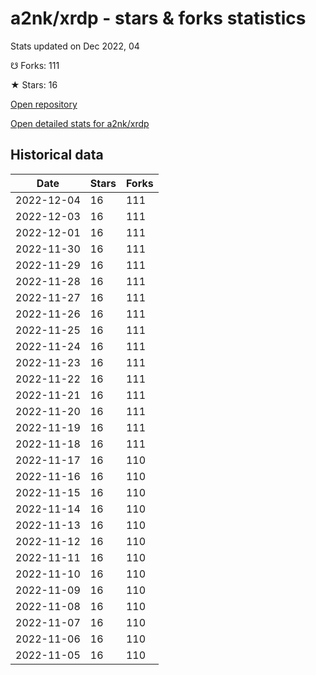 # a2nk/xrdp - stars & forks statistics

Stats updated on Dec 2022, 04

☋ Forks: 111

★ Stars: 16

[Open repository](https://github.com/a2nk/xrdp)

[Open detailed stats for a2nk/xrdp](https://reviewgithub.com/rep/a2nk/xrdp)

## Historical data
| Date | Stars | Forks |
|------|-------|-------|
| 2022-12-04 | 16 | 111 | 
| 2022-12-03 | 16 | 111 | 
| 2022-12-01 | 16 | 111 | 
| 2022-11-30 | 16 | 111 | 
| 2022-11-29 | 16 | 111 | 
| 2022-11-28 | 16 | 111 | 
| 2022-11-27 | 16 | 111 | 
| 2022-11-26 | 16 | 111 | 
| 2022-11-25 | 16 | 111 | 
| 2022-11-24 | 16 | 111 | 
| 2022-11-23 | 16 | 111 | 
| 2022-11-22 | 16 | 111 | 
| 2022-11-21 | 16 | 111 | 
| 2022-11-20 | 16 | 111 | 
| 2022-11-19 | 16 | 111 | 
| 2022-11-18 | 16 | 111 | 
| 2022-11-17 | 16 | 110 | 
| 2022-11-16 | 16 | 110 | 
| 2022-11-15 | 16 | 110 | 
| 2022-11-14 | 16 | 110 | 
| 2022-11-13 | 16 | 110 | 
| 2022-11-12 | 16 | 110 | 
| 2022-11-11 | 16 | 110 | 
| 2022-11-10 | 16 | 110 | 
| 2022-11-09 | 16 | 110 | 
| 2022-11-08 | 16 | 110 | 
| 2022-11-07 | 16 | 110 | 
| 2022-11-06 | 16 | 110 | 
| 2022-11-05 | 16 | 110 | 

